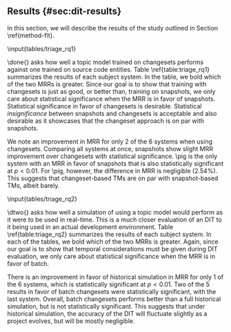 ## Results {#sec:dit-results}

In this section, we will describe the results of the study outlined in Section
\ref{method-flt}.

\input{tables/triage_rq1}

\done{} asks how well a topic model trained on changesets performs against one
trained on source code entities.  Table \ref{table:triage_rq1} summarizes the
results of each subject system.  In the table, we bold which of the two MRRs is
greater.  Since our goal is to show that training with changesets is just as
good, or better than, training on snapshots, we only care about statistical
significance when the MRR is in favor of snapshots.  Statistical significance
in favor of changesets is desirable.  Statistical *insignificance* between
snapshots and changesets is acceptable and also desirable as it showcases that
the changeset approach is on par with snapshots.

We note an improvement in MRR for only 2 of the 6 systems when using
changesets.  Comparing all systems at once, snapshots show slight MRR
improvement over changesets with statistical significance.  \pig is the only
system with an MRR in favor of snapshots that is also statistically significant
at $p < 0.01$.  For \pig, however, the difference in MRR is negligible (2.54%).
This suggests that changeset-based TMs are on par with snapshot-based TMs,
albeit barely.

\input{tables/triage_rq2}

\dtwo{} asks how well a simulation of using a topic model would perform as it
were to be used in real-time.  This is a much closer evaluation of an DIT to it
being used in an actual development environment.  Table \ref{table:triage_rq2}
summarizes the results of each subject system.  In each of the tables, we bold
which of the two MRRs is greater.  Again, since our goal is to show that
temporal considerations must be given during DIT evaluation, we only care about
statistical significance when the MRR is in favor of batch.

There is an improvement in favor of historical simulation in MRR for only 1 of
the 6 systems, which is statistically significant at $p<0.01$.  Two of the 5
results in favor of batch changesets were statistically significant, with the
last system.  Overall, batch changesets performs better than a full historical
simulation, but is not statistically significant.  This suggests that under
historical simulation, the accuracy of the DIT will fluctuate slightly as a
project evolves, but will be mostly negligible.
